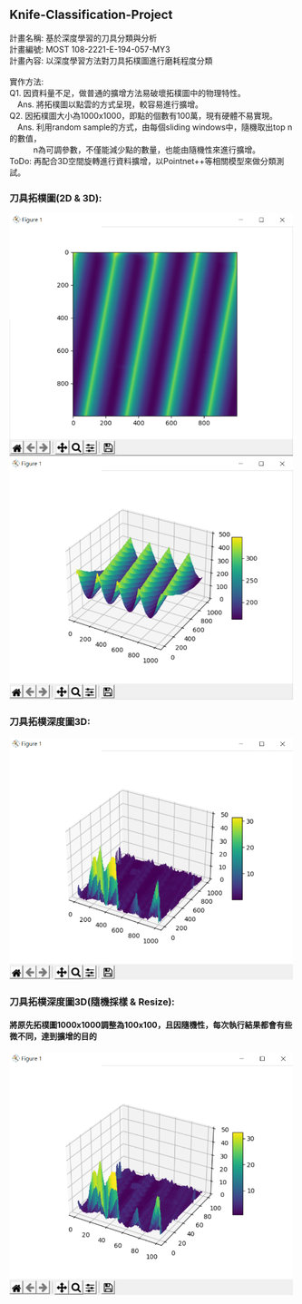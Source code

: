 ## Knife-Classification-Project

計畫名稱: 基於深度學習的刀具分類與分析  
計畫編號: MOST 108-2221-E-194-057-MY3  
計畫內容: 以深度學習方法對刀具拓樸圖進行磨耗程度分類  
<br>
實作方法:  
	Q1. 因資料量不足，做普通的擴增方法易破壞拓樸圖中的物理特性。  
		&emsp;Ans. 將拓樸圖以點雲的方式呈現，較容易進行擴增。  
	Q2. 因拓樸圖大小為1000x1000，即點的個數有100萬，現有硬體不易實現。  
		&emsp;Ans. 利用random sample的方式，由每個sliding windows中，隨機取出top n的數值，  
		&emsp;&emsp;&emsp;n為可調參數，不僅能減少點的數量，也能由隨機性來進行擴增。  
	ToDo: 再配合3D空間旋轉進行資料擴增，以Pointnet++等相關模型來做分類測試。
</br>
### 刀具拓樸圖(2D & 3D):
<img src="https://github.com/tingyu-kuo/Knife-Classification-Project/blob/main/images/plot_2d.PNG" width="500"/><br/>
<img src="https://github.com/tingyu-kuo/Knife-Classification-Project/blob/main/images/plot_3d.PNG" width="500"/><br/>
### 刀具拓樸深度圖3D:
<img src="https://github.com/tingyu-kuo/Knife-Classification-Project/blob/main/images/depth_3d.PNG" width="500"/><br/>
### 刀具拓樸深度圖3D(隨機採樣 & Resize):
#### 將原先拓樸圖1000x1000調整為100x100，且因隨機性，每次執行結果都會有些微不同，達到擴增的目的
<img src="https://github.com/tingyu-kuo/Knife-Classification-Project/blob/main/images/depth_random.PNG" width="500"/><br/>